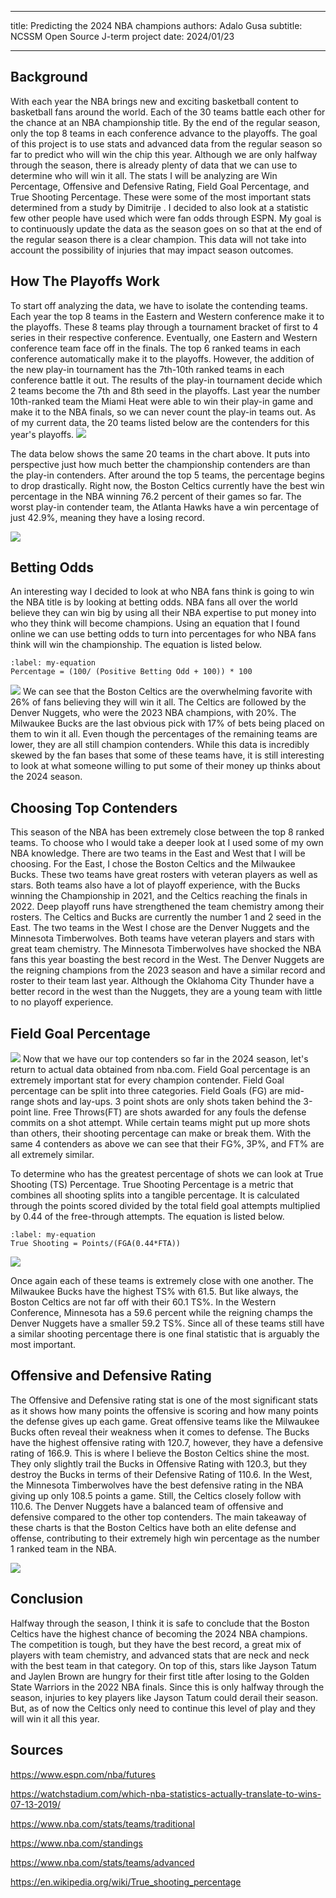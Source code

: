 ----

title: Predicting the 2024 NBA champions
authors: Adalo Gusa
subtitle: NCSSM Open Source J-term project
date: 2024/01/23
    


----

 
## Background
With each year the NBA brings new and exciting basketball content to basketball fans around the world. Each of the 30 teams battle each other for the chance at an NBA championship title. By the end of the regular season, only the top 8 teams in each conference advance to the playoffs. The goal of this project is to use stats and advanced data from the regular season so far to predict who will win the chip this year. Although we are only halfway through the season, there is already plenty of data that we can use to determine who will win it all. The stats I will be analyzing are Win Percentage, Offensive and Defensive Rating, Field Goal Percentage, and True Shooting Percentage. These were some of the most important stats determined from a study by Dimitrije [](doi:10.1371/journal.pone.0273427). I decided to also look at a statistic few other people have used which were fan odds through ESPN. My goal is to continuously update the data as the season goes on so that at the end of the regular season there is a clear champion. This data will not take into account the possibility of injuries that may impact season outcomes.








## How The Playoffs Work
To start off analyzing the data, we have to isolate the contending teams. Each year the top 8 teams in the Eastern and Western conference make it to the playoffs. These 8 teams play through a tournament bracket of first to 4 series in their respective conference. Eventually, one Eastern and Western conference team face off in the finals. The top 6 ranked teams in each conference automatically make it to the playoffs. However, the addition of the new play-in tournament has the 7th-10th ranked teams in each conference battle it out. The results of the play-in tournament decide which 2 teams become the 7th and 8th seed in the playoffs. Last year the number 10th-ranked team the Miami Heat were able to win their play-in game and make it to the NBA finals, so we can never count the play-in teams out. As of my current data, the 20 teams listed below are the contenders for this year's playoffs.
![](#PlayoffContenders)




The data below shows the same 20 teams in the chart above. It puts into perspective just how much better the championship contenders are than the play-in contenders.  After around the top 5 teams, the percentage begins to drop drastically. Right now, the Boston Celtics currently have the best win percentage in the NBA winning 76.2 percent of their games so far. The worst play-in contender team, the Atlanta Hawks have a win percentage of just 42.9%, meaning they have a losing record.




![](#WinP)




## Betting Odds




An interesting way I decided to look at who NBA fans think is going to win the NBA title is by looking at betting odds. NBA fans all over the world believe they can win big by using all their NBA expertise to put money into who they think will become champions. Using an equation that I found online we can use betting odds to turn into percentages for who NBA fans think will win the championship. The equation is listed below.




```{math}
:label: my-equation
Percentage = (100/ (Positive Betting Odd + 100)) * 100
```
![](#BettingOdds)
We can see that the Boston Celtics are the overwhelming favorite with 26% of fans believing they will win it all. The Celtics are followed by the Denver Nuggets, who were the 2023 NBA champions, with 20%. The Milwaukee Bucks are the last obvious pick with 17% of bets being placed on them to win it all. Even though the percentages of the remaining teams are lower, they are all still champion contenders. While this data is incredibly skewed by the fan bases that some of these teams have, it is still interesting to look at what someone willing to put some of their money up thinks about the 2024 season.




## Choosing Top Contenders




This season of the NBA has been extremely close between the top 8 ranked teams. To choose who I would take a deeper look at I used some of my own NBA knowledge. There are two teams in the East and West that I will be choosing. For the East, I chose the Boston Celtics and the Milwaukee Bucks. These two teams have great rosters with veteran players as well as stars. Both teams also have a lot of playoff experience, with the Bucks winning the Championship in 2021, and the Celtics reaching the finals in 2022. Deep playoff runs have strengthened the team chemistry among their rosters. The Celtics and Bucks are currently the number 1 and 2 seed in the East. The two teams in the West I chose are the Denver Nuggets and the Minnesota Timberwolves. Both teams have veteran players and stars with great team chemistry. The Minnesota Timberwolves have shocked the NBA fans this year boasting the best record in the West. The Denver Nuggets are the reigning champions from the 2023 season and have a similar record and roster to their team last year. Although the Oklahoma City Thunder have a better record in the west than the Nuggets, they are a young team with little to no playoff experience.




## Field Goal Percentage




![](#ShootingP)
Now that we have our top contenders so far in the 2024 season, let's return to actual data obtained from nba.com. Field Goal percentage is an extremely important stat for every champion contender. Field Goal percentage can be split into three categories. Field Goals (FG) are mid-range shots and lay-ups. 3 point shots are only shots taken behind the 3-point line. Free Throws(FT) are shots awarded for any fouls the defense commits on a shot attempt. While certain teams might put up more shots than others, their shooting percentage can make or break them. With the same 4 contenders as above we can see that their FG%, 3P%, and FT% are all extremely similar.








To determine who has the greatest percentage of shots we can look at True Shooting (TS) Percentage. True Shooting Percentage is a metric that combines all shooting splits into a tangible percentage. It is calculated through the points scored divided by the total field goal attempts multiplied by 0.44 of the free-through attempts. The equation is listed below.
```{math}
:label: my-equation
True Shooting = Points/(FGA(0.44*FTA))
```
![](#TSP)




Once again each of these teams is extremely close with one another. The Milwaukee Bucks have the highest TS% with 61.5. But like always, the Boston Celtics are not far off with their 60.1 TS%. In the Western Conference, Minnesota has a 59.6 percent while the reigning champs the Denver Nuggets have a smaller 59.2 TS%. Since all of these teams still have a similar shooting percentage there is one final statistic that is arguably the most important.




## Offensive and Defensive Rating




The Offensive and Defensive rating stat is one of the most significant stats as it shows how many points the offensive is scoring and how many points the defense gives up each game. Great offensive teams like the Milwaukee Bucks often reveal their weakness when it comes to defense. The Bucks have the highest offensive rating with 120.7, however, they have a defensive rating of 166.9. This is where I believe the Boston Celtics shine the most. They only slightly trail the Bucks in Offensive Rating with 120.3, but they destroy the Bucks in terms of their Defensive Rating of 110.6. In the West, the Minnesota Timberwolves have the best defensive rating in the NBA giving up only 108.5 points a game. Still, the Celtics closely follow with 110.6. The Denver Nuggets have a balanced team of offensive and defensive compared to the other top contenders. The main takeaway of these charts is that the Boston Celtics have both an elite defense and offense, contributing to their extremely high win percentage as the number 1 ranked team in the NBA.




![](#OFFDEFRTG)




## Conclusion




Halfway through the season, I think it is safe to conclude that the Boston Celtics have the highest chance of becoming the 2024 NBA champions. The competition is tough, but they have the best record, a great mix of players with team chemistry, and advanced stats that are neck and neck with the best team in that category. On top of this, stars like Jayson Tatum and Jaylen Brown are hungry for their first title after losing to the Golden State Warriors in the 2022 NBA finals. Since this is only halfway through the season, injuries to key players like Jayson Tatum could derail their season. But, as of now the Celtics only need to continue this level of play and they will win it all this year.


## Sources

https://www.espn.com/nba/futures

https://watchstadium.com/which-nba-statistics-actually-translate-to-wins-07-13-2019/

https://www.nba.com/stats/teams/traditional

https://www.nba.com/standings

https://www.nba.com/stats/teams/advanced


https://en.wikipedia.org/wiki/True_shooting_percentage
